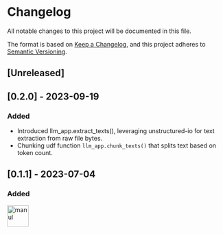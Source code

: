 # Changelog

All notable changes to this project will be documented in this file.

The format is based on [Keep a Changelog](https://keepachangelog.com/en/1.1.0/),
and this project adheres to [Semantic Versioning](https://semver.org/spec/v2.0.0.html).

## [Unreleased]

## [0.2.0] - 2023-09-19

### Added
- Introduced llm_app.extract_texts(), leveraging unstructured-io for text extraction from raw file bytes.
- Chunking udf function `llm_app.chunk_texts()` that splits text based on token count.

## [0.1.1] - 2023-07-04

### Added

<img src="https://d14l3brkh44201.cloudfront.net/PathwayManul.svg"  alt="manul" width="50px"></img>


